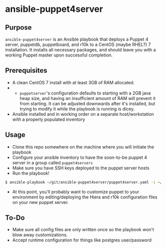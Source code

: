 # ansible-puppet4server

## Purpose
`ansible-puppet4server` is an Ansible playbook that deploys a Puppet 4 server, puppetdb, puppetboard, and r10k to a CentOS (maybe RHEL?) 7 installation. It installs all necessary packages, and should leave you with a working Puppet master upon successful completion.

## Prerequisites
* A clean CentOS 7 install with at least 3GB of RAM allocated.
* * `puppetserver`'s configuration defaults to starting with a 2GB java heap size, and having an insufficient amount of RAM will prevent it from starting. It can be adjusted downwards after it's installed, but trying to modify it while the playbook is running is dicey.
* Ansible installed and in working order on a separate host/workstation with a properly populated inventory

## Usage
* Clone this repo somewhere on the machine where you will initiate the playbook
* Configure your ansible inventory to have the soon-to-be puppet 4 server in a group called `puppet4servers`
* Make sure you have SSH keys deployed to the puppet server hosts
* Run the playbook!
```bash
$ ansible-playbook ~/git/ansible-puppet4server/puppet4server.yaml -i ~/ansible/inventory/hosts.yaml
```
* At this point, you'll probably want to customize puppet to your environment by editing/deploying the Hiera and r10k configuration files on your new puppet server.

## To-Do
* Make sure all config files are only written once so the playbook won't blow away customizations.
* Accept runtime configuration for things like postgres user/password
